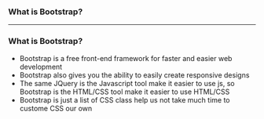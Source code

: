 ### What is Bootstrap?

----------------------------------------------------

### What is Bootstrap?

* Bootstrap is a free front-end framework for faster and easier web development
* Bootstrap also gives you the ability to easily create responsive designs
* The same JQuery is the Javascript tool make it easier to use js, so Bootstrap is the HTML/CSS tool make it easier to use HTML/CSS
* Bootstrap is just a list of CSS class help us not take much time to custome CSS our own
